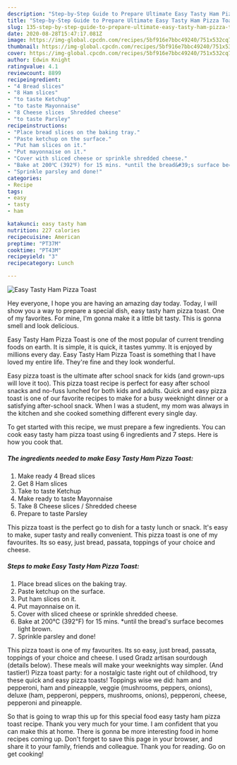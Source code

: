 ```yaml
---
description: "Step-by-Step Guide to Prepare Ultimate Easy Tasty Ham Pizza Toast"
title: "Step-by-Step Guide to Prepare Ultimate Easy Tasty Ham Pizza Toast"
slug: 135-step-by-step-guide-to-prepare-ultimate-easy-tasty-ham-pizza-toast
date: 2020-08-28T15:47:17.081Z
image: https://img-global.cpcdn.com/recipes/5bf916e7bbc49240/751x532cq70/easy-tasty-ham-pizza-toast-recipe-main-photo.jpg
thumbnail: https://img-global.cpcdn.com/recipes/5bf916e7bbc49240/751x532cq70/easy-tasty-ham-pizza-toast-recipe-main-photo.jpg
cover: https://img-global.cpcdn.com/recipes/5bf916e7bbc49240/751x532cq70/easy-tasty-ham-pizza-toast-recipe-main-photo.jpg
author: Edwin Knight
ratingvalue: 4.1
reviewcount: 8899
recipeingredient:
- "4 Bread slices"
- "8 Ham slices"
- "to taste Ketchup"
- "to taste Mayonnaise"
- "8 Cheese slices  Shredded cheese"
- "to taste Parsley"
recipeinstructions:
- "Place bread slices on the baking tray."
- "Paste ketchup on the surface."
- "Put ham slices on it."
- "Put mayonnaise on it."
- "Cover with sliced cheese or sprinkle shredded cheese."
- "Bake at 200℃ (392℉) for 15 mins. *until the bread&#39;s surface becomes light brown."
- "Sprinkle parsley and done!"
categories:
- Recipe
tags:
- easy
- tasty
- ham

katakunci: easy tasty ham 
nutrition: 227 calories
recipecuisine: American
preptime: "PT37M"
cooktime: "PT43M"
recipeyield: "3"
recipecategory: Lunch

---
```



![Easy Tasty Ham Pizza Toast](https://img-global.cpcdn.com/recipes/5bf916e7bbc49240/751x532cq70/easy-tasty-ham-pizza-toast-recipe-main-photo.jpg)

Hey everyone, I hope you are having an amazing day today. Today, I will show you a way to prepare a special dish, easy tasty ham pizza toast. One of my favorites. For mine, I'm gonna make it a little bit tasty. This is gonna smell and look delicious.

Easy Tasty Ham Pizza Toast is one of the most popular of current trending foods on earth. It is simple, it is quick, it tastes yummy. It is enjoyed by millions every day. Easy Tasty Ham Pizza Toast is something that I have loved my entire life. They're fine and they look wonderful.

Easy pizza toast is the ultimate after school snack for kids (and grown-ups will love it too). This pizza toast recipe is perfect for easy after school snacks and no-fuss lunched for both kids and adults. Quick and easy pizza toast is one of our favorite recipes to make for a busy weeknight dinner or a satisfying after-school snack. When I was a student, my mom was always in the kitchen and she cooked something different every single day.


To get started with this recipe, we must prepare a few ingredients. You can cook easy tasty ham pizza toast using 6 ingredients and 7 steps. Here is how you cook that.

<!--inarticleads1-->

##### The ingredients needed to make Easy Tasty Ham Pizza Toast:

1. Make ready 4 Bread slices
1. Get 8 Ham slices
1. Take to taste Ketchup
1. Make ready to taste Mayonnaise
1. Take 8 Cheese slices / Shredded cheese
1. Prepare to taste Parsley


This pizza toast is the perfect go to dish for a tasty lunch or snack. It&#39;s easy to make, super tasty and really convenient. This pizza toast is one of my favourites. Its so easy, just bread, passata, toppings of your choice and cheese. 

<!--inarticleads2-->

##### Steps to make Easy Tasty Ham Pizza Toast:

1. Place bread slices on the baking tray.
1. Paste ketchup on the surface.
1. Put ham slices on it.
1. Put mayonnaise on it.
1. Cover with sliced cheese or sprinkle shredded cheese.
1. Bake at 200℃ (392℉) for 15 mins. *until the bread&#39;s surface becomes light brown.
1. Sprinkle parsley and done!


This pizza toast is one of my favourites. Its so easy, just bread, passata, toppings of your choice and cheese. I used Gradz artisan sourdough (details below). These meals will make your weeknights way simpler. (And tastier!) Pizza toast party: for a nostalgic taste right out of childhood, try these quick and easy pizza toasts! Toppings wise we did: ham and pepperoni, ham and pineapple, veggie (mushrooms, peppers, onions), deluxe (ham, pepperoni, peppers, mushrooms, onions), pepperoni, cheese, pepperoni and pineapple. 

So that is going to wrap this up for this special food easy tasty ham pizza toast recipe. Thank you very much for your time. I am confident that you can make this at home. There is gonna be more interesting food in home recipes coming up. Don't forget to save this page in your browser, and share it to your family, friends and colleague. Thank you for reading. Go on get cooking!

